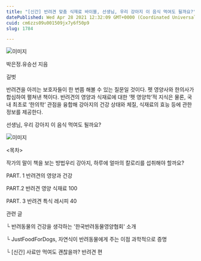 ```yaml
---
title: "[신간] 반려견 맞춤 식재료 바이블, 선생님, 우리 강아지 이 음식 먹여도 될까요?"
datePublished: Wed Apr 28 2021 12:32:09 GMT+0000 (Coordinated Universal Time)
cuid: cm6zzs09u001509jx7y6f50p9
slug: 1784

---
```



![이미지](https://cdn.hashnode.com/res/hashnode/image/upload/v1739248710548/6719cf2b-7ac4-4c53-9f50-8c930a3d38c4.jpeg)

박은정.유승선 지음

길벗

반려견을 아끼는 보호자들이 한 번쯤 해볼 수 있는 질문일 것이다. 펫 영양사와 한의사가 합심하여 펼쳐낸 책이다. 반려견의 영양과 식재료에 대한 ‘펫 영양학’적 지식은 물론, 국내 최초로 ‘한의학’ 관점을 융합해 강아지의 건강 상태와 체질, 식재료의 효능 등에 관한 정보를 제공한다.

선생님, 우리 강아지 이 음식 먹여도 될까요?

![이미지](https://cdn.hashnode.com/res/hashnode/image/upload/v1739248712411/8a83300a-2dcc-41c2-852b-2c9aa8a2cd10.jpeg)

<목차>

작가의 말이 책을 보는 방법우리 강아지, 하루에 얼마의 칼로리를 섭취해야 할까요?

PART. 1 반려견의 영양과 건강

PART.2 반려견 영양 식재료 100

PART. 3 반려견 특식 레시피 40

관련 글

└ 반려동물의 건강을 생각하는 '한국반려동물영양협회' 소개

└ JustFoodForDogs, 자연식이 반려동물에게 주는 이점 과학적으로 증명

└ [신간] 사료만 먹여도 괜찮을까? 반려견 편